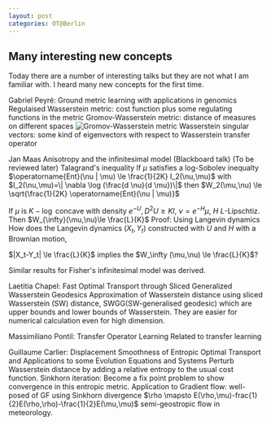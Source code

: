 ```yaml
---
layout: post
categories: OT@Berlin
---
```


## Many interesting new concepts

Today there are a number of interesting talks but they are not what I am familiar with. I heard many new concepts for the first time. 

Gabriel Peyré: Ground metric learning with applications in genomics
Regulaised Wasserstein metric: cost function plus some regulating functions in the metric 
Gromov-Wasserstein metric: distance of measures on different spaces
![Gromov-Wasserstein metric](https://github.com/solomon-lam/solomon-lam.github.io/assets/43318214/65cae22f-30b2-456d-8f37-94f92d2158d5)
Wasserstein singular vectors: some kind of eigenvectors with respect to Wasserstein transfer operator

Jan Maas Anisotropy and the infinitesimal model (Blackboard talk) (To be reviewed later)
Talagrand's inequality If $\mu$ satisfies a log-Sobolev inequalty  $\operatorname{Ent}(\nu | \mu) \le \frac{1}{2K} I_2(\nu,\mu)$
with $I_2(\nu,\mu)=\| \nabla \log (\frac{d \nu}{d \mu})\|$ then
$W_2(\mu,\nu) \le \sqrt{\frac{1}{2K} \operatorname{Ent}(\nu | \mu)}$

If $\mu$ is $K-\log$ concave with density $e^{-U}, D^2 U \ge K I$, $\nu = e^{-H} \mu$, $H$ $L$-Lipschtiz. Then $W_{\infty}(\mu,\nu)\le \frac{L}{K}$ 
Proof: Using Langevin dynamics How does the Langevin dynamics $(X_t,Y_t)$ constructed with $U$ and $H$ with a Brownian motion,

$|X_t-Y_t| \le \frac{L}{K}$ implies the $W_\infty (\mu,\nu) \le \frac{L}{K}$?

Similar results for Fisher's infinitesimal model was derived.

Laetitia Chapel: Fast Optimal Transport through Sliced Generalized Wasserstein Geodesics
Approximation of Wasserstein distance using sliced Wasserstein (SW) distance, SWGG(SW-generalised geodesic) which are upper bounds and lower bounds of Wasserstein. They are easier for numerical calculation even for high dimension.

Massimiliano Pontil: Transfer Operator Learning
Related to transfer learning

 Guillaume Carlier: Displacement Smoothness of Entropic Optimal Transport and Applications to some Evolution Equations and Systems
Perturb Wasserstein distance by adding a relative entropy to the usual cost function. Sinkhorn iteration: Become a fix point problem to show convergence in this entropic metric. Application to Gradient flow: well-posed of GF using Sinkhorn divergence $\rho \mapsto E(\rho,\mu)-frac{1}{2}E(\rho,\rho)-\frac{1}{2}E(\mu,\mu)$ semi-geostropic flow in meteorology.

